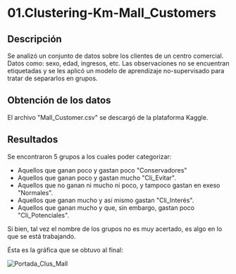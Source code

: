 # 01.Clustering-Km-Mall_Customers

## Descripción

Se analizó un conjunto de datos sobre los clientes de un centro comercial. Datos como: sexo, edad, ingresos, etc. Las observaciones no se encuentran etiquetadas y se les aplicó un modelo de aprendizaje no-supervisado para tratar de separarlos en grupos.

## Obtención de los datos

El archivo "Mall_Customer.csv" se descargó de la plataforma Kaggle.

## Resultados

Se encontraron 5 grupos a los cuales poder categorizar:

* Aquellos que ganan poco y gastan poco "Conservadores"
* Aquellos que ganan poco y gastan mucho "Cli_Evitar".
* Aquellos que no ganan ni mucho ni poco, y tampoco gastan en exeso "Normales".
* Aquellos que ganan mucho y así mismo gastan "Cli_Interés".
* Aquellos que ganan mucho y que, sin embargo, gastan poco "Cli_Potenciales".

Si bien, tal vez el nombre de los grupos no es muy acertado, es algo en lo que se está trabajando.

Ésta es la gráfica que se obtuvo al final:

![Portada_Clus_Mall](https://user-images.githubusercontent.com/120142476/208344995-3f97e684-0d25-4dd5-93d1-cbdfadc1df34.PNG)
